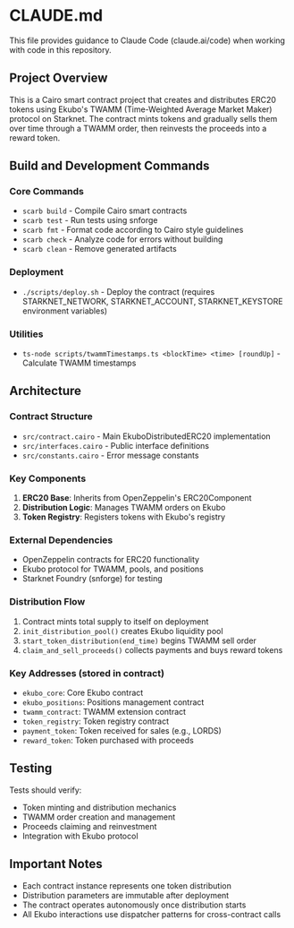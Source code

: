# CLAUDE.md

This file provides guidance to Claude Code (claude.ai/code) when working with code in this repository.

## Project Overview

This is a Cairo smart contract project that creates and distributes ERC20 tokens using Ekubo's TWAMM (Time-Weighted Average Market Maker) protocol on Starknet. The contract mints tokens and gradually sells them over time through a TWAMM order, then reinvests the proceeds into a reward token.

## Build and Development Commands

### Core Commands
- `scarb build` - Compile Cairo smart contracts
- `scarb test` - Run tests using snforge
- `scarb fmt` - Format code according to Cairo style guidelines
- `scarb check` - Analyze code for errors without building
- `scarb clean` - Remove generated artifacts

### Deployment
- `./scripts/deploy.sh` - Deploy the contract (requires STARKNET_NETWORK, STARKNET_ACCOUNT, STARKNET_KEYSTORE environment variables)

### Utilities
- `ts-node scripts/twammTimestamps.ts <blockTime> <time> [roundUp]` - Calculate TWAMM timestamps

## Architecture

### Contract Structure
- `src/contract.cairo` - Main EkuboDistributedERC20 implementation
- `src/interfaces.cairo` - Public interface definitions
- `src/constants.cairo` - Error message constants

### Key Components
1. **ERC20 Base**: Inherits from OpenZeppelin's ERC20Component
2. **Distribution Logic**: Manages TWAMM orders on Ekubo
3. **Token Registry**: Registers tokens with Ekubo's registry

### External Dependencies
- OpenZeppelin contracts for ERC20 functionality
- Ekubo protocol for TWAMM, pools, and positions
- Starknet Foundry (snforge) for testing

### Distribution Flow
1. Contract mints total supply to itself on deployment
2. `init_distribution_pool()` creates Ekubo liquidity pool
3. `start_token_distribution(end_time)` begins TWAMM sell order
4. `claim_and_sell_proceeds()` collects payments and buys reward tokens

### Key Addresses (stored in contract)
- `ekubo_core`: Core Ekubo contract
- `ekubo_positions`: Positions management contract
- `twamm_contract`: TWAMM extension contract
- `token_registry`: Token registry contract
- `payment_token`: Token received for sales (e.g., LORDS)
- `reward_token`: Token purchased with proceeds

## Testing
Tests should verify:
- Token minting and distribution mechanics
- TWAMM order creation and management
- Proceeds claiming and reinvestment
- Integration with Ekubo protocol

## Important Notes
- Each contract instance represents one token distribution
- Distribution parameters are immutable after deployment
- The contract operates autonomously once distribution starts
- All Ekubo interactions use dispatcher patterns for cross-contract calls